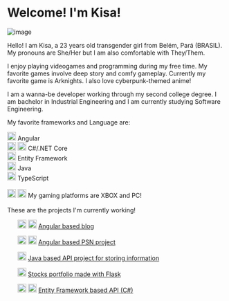 # Welcome! I'm Kisa!
![image](https://github.com/JPsantosdev/JPsantosdev/assets/127047209/f395554b-c798-473d-a5b8-600ad72e5898)

Hello! I am Kisa, a 23 years old transgender girl from Belém, Pará (BRASIL). My pronouns are She/Her but I am also comfortable with They/Them. 

I enjoy playing videogames and programming during my free time. My favorite games involve deep story and comfy gameplay. Currently my favorite game is Arknights. I also love cyberpunk-themed anime!

I am a wanna-be developer working through my second college degree. I am bachelor in Industrial Engineering and I am currently studying Software Engineering.

My favorite frameworks and Language are:

<img src="https://github.com/buildkite/emojis/raw/main/img-buildkite-64/angular.png" width="20" height="20"> Angular
<br>
<img src="https://github.com/buildkite/emojis/raw/main/img-buildkite-64/dotnet.png" width="20" height="20"> <img src="https://github.com/buildkite/emojis/blob/main/img-buildkite-64/csharp.png" width="20" height="20"> C#/.NET Core
<br>
<img src="https://github.com/buildkite/emojis/raw/main/img-buildkite-64/csharp.png" width="20" height="20"> Entity Framework
<br>
<img src="https://github.com/buildkite/emojis/raw/main/img-buildkite-64/java.png" width="20" height="20"> Java
<br>
<img src="https://github.com/buildkite/emojis/raw/main/img-buildkite-64/typescript.png" width="20" height="20"> TypeScript
<br>
<br>
<img src="https://github.com/buildkite/emojis/raw/main/img-buildkite-64/xbox.png" width="20" height="20"> <img src="https://github.com/buildkite/emojis/raw/main/img-apple-64/1f5a5-fe0f.png" width="20" height="20"> My gaming platforms are XBOX and PC!
<br>
<br>
These are the projects I'm currently working!

  <ul list-style="none">
    <img src="https://github.com/buildkite/emojis/raw/main/img-buildkite-64/typescript.png" width="20" height="20"> 
    <img src="https://github.com/buildkite/emojis/raw/main/img-buildkite-64/angular.png" width="20" height="20">
    <a href="https://github.com/JPsantosdev/angular-blog-project"> Angular based blog </a>
  </ul>
  <ul list-style="none">
    <img src="https://github.com/buildkite/emojis/raw/main/img-buildkite-64/typescript.png" width="20" height="20"> 
    <img src="https://github.com/buildkite/emojis/raw/main/img-buildkite-64/angular.png" width="20" height="20">
    <a href="https://github.com/JPsantosdev/angularpsn"> Angular based PSN project </a>
  </ul>
  <ul list-style="none">
   <img src="https://github.com/buildkite/emojis/raw/main/img-buildkite-64/java.png" width="20" height="20"> 
    <a href="https://github.com/JPsantosdev/dioAPIprojectSantander2023"> Java based API project for storing information</a>    
  </ul>
  <ul list-style="none">
    <img src="https://github.com/buildkite/emojis/raw/main/img-buildkite-64/python.png" width="20" height="20"> 
    <a href="https://github.com/JPsantosdev/FlaskFinance"> Stocks portfolio made with Flask </a>    
  </ul>
  <ul>
    <img src="https://github.com/buildkite/emojis/raw/main/img-buildkite-64/dotnet.png" width="20" height="20">
    <img src="https://github.com/buildkite/emojis/blob/main/img-buildkite-64/csharp.png" width="20" height="20">
    <a href="https://github.com/JPsantosdev/trilha-net-api-desafio-main"> Entity Framework based API (C#)</a>
  </ul>
